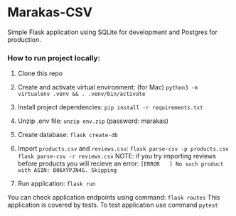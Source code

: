 # Marakas-CSV

Simple Flask application using SQLite for development and Postgres for production. 
### How to run project locally:
1. Clone this repo

2. Create and activate virtual environment:
	(for Mac) `python3 -m virtualenv .venv && . .venv/bin/activate`

3.  Install project dependencies:
	`pip install -r requirements.txt`

4. Unzip .env file:
	`unzip env.zip` (password: marakas)

5. Create database:
	`flask create-db`

6. Import `products.csv` and `reviews.csv`:
	`flask parse-csv -p products.csv`
	`flask parse-csv -r reviews.csv`
	NOTE: if you try importing reviews before products you will recieve an error:
	`[ERROR   ] No such product with ASIN: B06XYPJN4G. Skipping`

7. Run application:
	`flask run`

You can check application endpoints using command: `flask routes`
This application is covered by tests. To test application use command `pytest`
